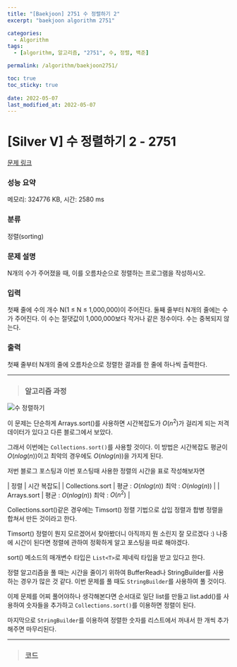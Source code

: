 ```yaml
---
title: "[Baekjoon] 2751 수 정렬하기 2"
excerpt: "baekjoon algorithm 2751"

categories:
  - Algorithm
tags:
  - [algorithm, 알고리즘, "2751", 수, 정렬, 백준]

permalink: /algorithm/baekjoon2751/

toc: true
toc_sticky: true
 
date: 2022-05-07
last_modified_at: 2022-05-07
---
```


# [Silver V] 수 정렬하기 2 - 2751

[문제 링크](https://www.acmicpc.net/problem/2751)

### 성능 요약

메모리: 324776 KB, 시간: 2580 ms

### 분류

정렬(sorting)

### 문제 설명

<p>N개의 수가 주어졌을 때, 이를 오름차순으로 정렬하는 프로그램을 작성하시오.</p>

### 입력

 <p>첫째 줄에 수의 개수 N(1 ≤ N ≤ 1,000,000)이 주어진다. 둘째 줄부터 N개의 줄에는 수가 주어진다. 이 수는 절댓값이 1,000,000보다 작거나 같은 정수이다. 수는 중복되지 않는다.</p>

### 출력

 <p>첫째 줄부터 N개의 줄에 오름차순으로 정렬한 결과를 한 줄에 하나씩 출력한다.</p>




---
> ### 알고리즘 과정

![수 정렬하기](https://jsw6701.github.io/assets/images/posts_img/수_정렬하기2.JPG)

이 문제는 단순하게 Arrays.sort()를 사용하면 시간복잡도가 $O(n^2)$가 걸리게 되는 저격 데이터가 있다고 다른 블로그에서 보았다.

그래서 이번에는 `Collections.sort()`를 사용할 것이다. 이 방법은 시간복잡도 평균이 $O(nlog(n))$이고 최악의 경우에도 $O(nlog(n))$을 가지게 된다.

저번 블로그 포스팅과 이번 포스팅때 사용한 정렬의 시간을 표로 작성해보자면

| 정렬 | 시간 복잡도|
| Collections.sort | 평균 : $O(nlog(n))$ 최악 : $O(nlog(n))$ |
| Arrays.sort | 평균 : $O(nlog(n))$ 최악 : $O(n^2)$ |

Collections.sort()같은 경우에는 Timsort() 정렬 기법으로 삽입 정렬과 합병 정렬을 합쳐서 만든 것이라고 한다.

Timsort() 정렬이 뭔지 모르겠어서 찾아봤더니 아직까지 뭔 소린지 잘 모르겠다 :) 나중에 시간이 된다면 정렬에 관하여 정확하게 알고 포스팅을 따로 해야겠다.

sort() 메소드의 매개변수 타입은 `List<T>`로 제네릭 타입을 받고 있다고 한다.

정렬 알고리즘을 풀 때는 시간을 줄이기 위하여 BufferRead나 StringBuilder를 사용하는 경우가 많은 것 같다. 이번 문제를 풀 때도 `StringBuilder`를 사용하여 풀 것이다.

이제 문제를 어찌 풀어야하나 생각해본다면 순서대로 일단 list를 만들고 list.add()를 사용하여 숫자들을 추가하고 `Collections.sort()`를 이용하면 정렬이 된다.

마지막으로 `StringBuilder`를 이용하여 정렬한 숫자를 리스트에서 꺼내서 한 개씩 추가해주면 마무리된다.



---
> ### 코드


<script src="https://gist.github.com/jsw6701/96c4ca0c4bf6c566bc32f99aa0c01911.js"></script>

